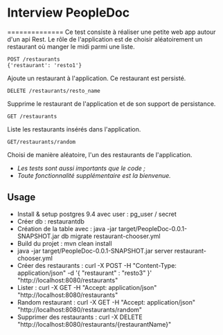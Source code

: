 # Interview PeopleDoc
==============
Ce test consiste à réaliser une petite web app autour d'un api Rest. 
Le rôle de l'application est de choisir aléatoirement un restaurant où manger le midi parmi une liste.
   

    POST /restaurants
    {'restaurant': 'resto1'}
Ajoute un restaurant à l'application. Ce restaurant est persisté.

    DELETE /restaurants/resto_name
Supprime le restaurant de l'application et de son support de persistance.

    GET /restaurants
Liste les restaurants insérés dans l'application.

    GET/restaurants/random
Choisi de manière aléatoire, l'un des restaurants de l'application.


- *Les tests sont aussi importants que le code ;*
- *Toute fonctionnalité supplémentaire est la bienvenue.*

## Usage
- Install & setup postgres 9.4 avec user : pg_user / secret
- Créer db : restaurantdb
- Création de la table avec : java -jar target/PeopleDoc-0.0.1-SNAPSHOT.jar db migrate restaurant-chooser.yml
- Build du projet : mvn clean install
- java -jar target/PeopleDoc-0.0.1-SNAPSHOT.jar server restaurant-chooser.yml
- Créer des restaurants : curl -X POST -H "Content-Type: application/json" -d '{ "restaurant" : "resto3" }' "http://localhost:8080/restaurants"
- Lister : curl -X GET -H "Accept: application/json" "http://localhost:8080/restaurants"
- Random restaurant : curl -X GET -H "Accept: application/json" "http://localhost:8080/restaurants/random"
- Supprimer des restaurants : curl -X DELETE "http://localhost:8080/restaurants/{restaurantName}"
